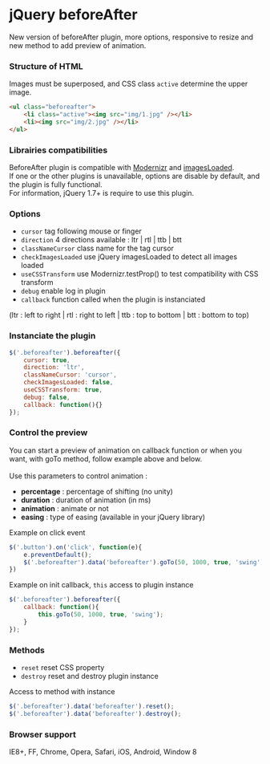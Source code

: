 # jQuery beforeAfter

New version of beforeAfter plugin, more options, responsive to resize and new method to add preview of animation.<br />

### Structure of HTML

Images must be superposed, and CSS class `active` determine the upper image.
```html
<ul class="beforeafter">
    <li class="active"><img src="img/1.jpg" /></li>
    <li><img src="img/2.jpg" /></li>
</ul>
```

### Librairies compatibilities

BeforeAfter plugin is compatible with <a href="https://github.com/Modernizr/Modernizr" title="Modernizr" target="_blank">Modernizr</a> and <a href="https://github.com/desandro/imagesloaded" title="imagesLoaded" target="_blank">imagesLoaded</a>.<br />If one or the other plugins is unavailable, options are disable by default, and the plugin is fully functional.<br />For information, jQuery 1.7+ is require to use this plugin.


### Options

* `cursor` <span> tag following mouse or finger
* `direction` 4 directions available : ltr | rtl | ttb | btt
* `classNameCursor` class name for the tag cursor
* `checkImagesLoaded` use jQuery imagesLoaded to detect all images loaded
* `useCSSTransform` use Modernizr.testProp() to test compatibility with CSS transform
* `debug` enable log in plugin
* `callback` function called when the plugin is instanciated

(ltr : left to right | rtl : right to left | ttb : top to bottom | btt : bottom to top)


### Instanciate the plugin

```javascript
$('.beforeafter').beforeafter({
    cursor: true,
    direction: 'ltr',
    classNameCursor: 'cursor',
    checkImagesLoaded: false,
    useCSSTransform: true,
    debug: false,
    callback: function(){}
});
```

### Control the preview

You can start a preview of animation on callback function or when you want, with goTo method, follow example above and below.<br /><br />Use this parameters to control animation :

* **percentage** : percentage of shifting (no unity)
* **duration** : duration of animation (in ms)
* **animation** : animate or not
* **easing** : type of easing (available in your jQuery library)

Example on click event
```javascript
$('.button').on('click', function(e){
    e.preventDefault();
    $('.beforeafter').data('beforeafter').goTo(50, 1000, true, 'swing');
})
```

Example on init callback, `this` access to plugin instance
```javascript
$('.beforeafter').beforeafter({
    callback: function(){
        this.goTo(50, 1000, true, 'swing');
    }
});
```

### Methods

* `reset` reset CSS property
* `destroy` reset and destroy plugin instance

Access to method with instance
```javascript
$('.beforeafter').data('beforeafter').reset();
$('.beforeafter').data('beforeafter').destroy();
```

### Browser support

IE8+, FF, Chrome, Opera, Safari, iOS, Android, Window 8